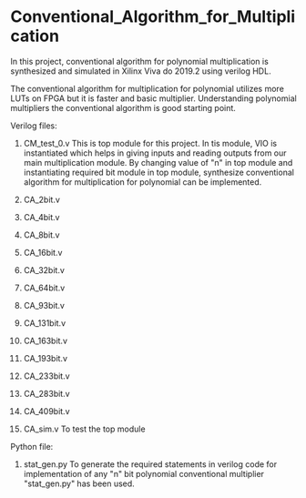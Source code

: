 # Conventional_Algorithm_for_Multiplication
 
In this project, conventional algorithm for polynomial multiplication is synthesized and simulated in Xilinx Viva do 2019.2 using verilog HDL.

The conventional algorithm for multiplication for polynomial utilizes more LUTs on FPGA but it is faster and basic multiplier.
Understanding polynomial multipliers the conventional algorithm is good starting point.  


Verilog files:

1) CM_test_0.v
This is top module for this project. In tis module, VIO is instantiated which helps in giving inputs and reading outputs from our main multiplication module.
By changing value of "n" in top module and instantiating required bit module in top module, synthesize conventional algorithm for multiplication for polynomial can be implemented.

2) CA_2bit.v

3) CA_4bit.v

4) CA_8bit.v

5) CA_16bit.v

6) CA_32bit.v

7) CA_64bit.v

8) CA_93bit.v

9) CA_131bit.v

10) CA_163bit.v

11) CA_193bit.v

12) CA_233bit.v

13) CA_283bit.v

14) CA_409bit.v

15) CA_sim.v
To test the top module





Python file:

1) stat_gen.py
To generate the required statements in verilog code for implementation of any "n" bit polynomial conventional multiplier "stat_gen.py" has been used. 






